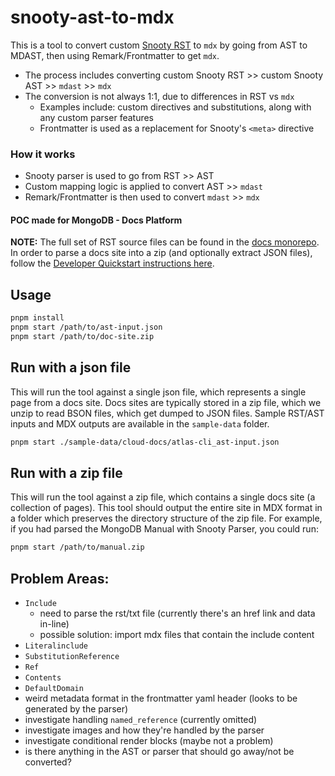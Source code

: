 # snooty-ast-to-mdx

This is a tool to convert custom [Snooty RST](https://github.com/mongodb/snooty-parser) to `mdx` by going from AST to MDAST, then using Remark/Frontmatter to get `mdx`.

- The process includes converting custom Snooty RST >> custom Snooty AST >> `mdast` >> `mdx`
- The conversion is not always 1:1, due to differences in RST vs `mdx`
  - Examples include: custom directives and substitutions, along with any custom parser features
  - Frontmatter is used as a replacement for Snooty's `<meta>` directive

### How it works

- Snooty parser is used to go from RST >> AST
- Custom mapping logic is applied to convert AST >> `mdast`
- Remark/Frontmatter is then used to convert `mdast` >> `mdx`

#### POC made for MongoDB - Docs Platform

**NOTE:** The full set of RST source files can be found in the [docs monorepo](https://github.com/mongodb/docs). In order to parse a docs site into a zip (and optionally extract JSON files), follow the [Developer Quickstart instructions here](https://github.com/mongodb/snooty?tab=readme-ov-file#developer-quickstart).

## Usage

```bash
pnpm install
pnpm start /path/to/ast-input.json
pnpm start /path/to/doc-site.zip
```

## Run with a json file

This will run the tool against a single json file, which represents a single page from a docs site. Docs sites are typically stored in a zip file, which we unzip to read BSON files, which get dumped to JSON files. Sample RST/AST inputs and MDX outputs are available in the `sample-data` folder.

```bash
pnpm start ./sample-data/cloud-docs/atlas-cli_ast-input.json
```

## Run with a zip file

This will run the tool against a zip file, which contains a single docs site (a collection of pages). This tool should output the entire site in MDX format in a folder which preserves the directory structure of the zip file. For example, if you had parsed the MongoDB Manual with Snooty Parser, you could run:

```bash
pnpm start /path/to/manual.zip
```

## Problem Areas:
- `Include`
  - need to parse the rst/txt file (currently there's an href link and data in-line)
  - possible solution: import mdx files that contain the include content
- `Literalinclude`
- `SubstitutionReference`
- `Ref`
- `Contents`
- `DefaultDomain`
- weird metadata format in the frontmatter yaml header (looks to be generated by the parser)
- investigate handling `named_reference` (currently omitted)
- investigate images and how they're handled by the parser
- investigate conditional render blocks (maybe not a problem)
- is there anything in the AST or parser that should go away/not be converted?

